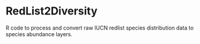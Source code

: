 # RedList2Diversity
R code to process and convert raw IUCN redlist species distribution data to species abundance layers.
